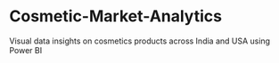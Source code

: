 # Cosmetic-Market-Analytics
Visual data insights on cosmetics products across India and USA using Power BI
